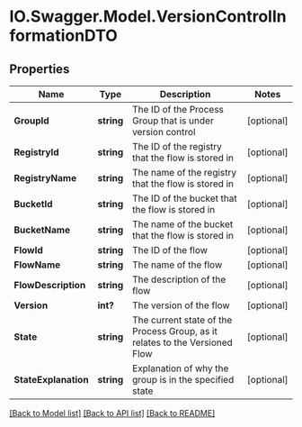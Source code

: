 # IO.Swagger.Model.VersionControlInformationDTO
## Properties

Name | Type | Description | Notes
------------ | ------------- | ------------- | -------------
**GroupId** | **string** | The ID of the Process Group that is under version control | [optional] 
**RegistryId** | **string** | The ID of the registry that the flow is stored in | [optional] 
**RegistryName** | **string** | The name of the registry that the flow is stored in | [optional] 
**BucketId** | **string** | The ID of the bucket that the flow is stored in | [optional] 
**BucketName** | **string** | The name of the bucket that the flow is stored in | [optional] 
**FlowId** | **string** | The ID of the flow | [optional] 
**FlowName** | **string** | The name of the flow | [optional] 
**FlowDescription** | **string** | The description of the flow | [optional] 
**Version** | **int?** | The version of the flow | [optional] 
**State** | **string** | The current state of the Process Group, as it relates to the Versioned Flow | [optional] 
**StateExplanation** | **string** | Explanation of why the group is in the specified state | [optional] 

[[Back to Model list]](../README.md#documentation-for-models) [[Back to API list]](../README.md#documentation-for-api-endpoints) [[Back to README]](../README.md)


